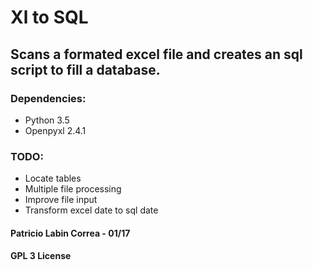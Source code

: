 # Xl to SQL
## Scans a formated excel file and creates an sql script to fill a database.
### Dependencies:
* Python 3.5
* Openpyxl 2.4.1
### TODO:
* Locate tables
* Multiple file processing
* Improve file input
* Transform excel date to sql date

#### Patricio Labin Correa - 01/17
#### GPL 3 License